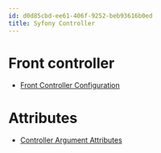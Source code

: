```yaml
---
id: d0d85cbd-ee61-406f-9252-beb93616b0ed
title: Syfony Controller
---
```


# Front controller

-   [Front Controller
    Configuration](20201117114443-front_controller_configuration)

# Attributes

-   [Controller Argument
    Attributes](20201117102440-symfony_controller_argument_attributes)
